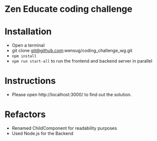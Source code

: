 # Zen Educate coding challenge

# Installation 
  - Open a terminal
  - git clone git@github.com:wensug/coding_challenge_wg.git
  - `npm install`
  - `npm run start-all` to run the frontend and backend server in parallel

# Instructions
  - Please open http://localhost:3000/ to find out the solution. 

# Refactors
  - Renamed ChildComponent for readability purposes
  - Used Node.js for the Backend